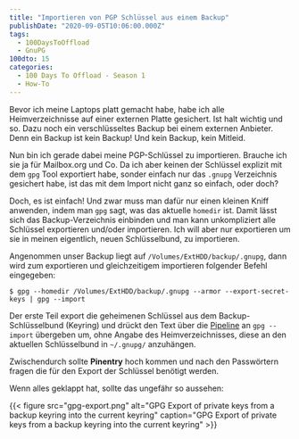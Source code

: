 ```yaml
---
title: "Importieren von PGP Schlüssel aus einem Backup"
publishDate: "2020-09-05T10:06:00.000Z"
tags: 
  - 100DaysToOffload
  - GnuPG
100dto: 15
categories:
  - 100 Days To Offload - Season 1
  - How-To
---
```


Bevor ich meine Laptops platt gemacht habe, habe ich alle Heimverzeichnisse auf einer externen Platte gesichert. Ist halt wichtig und so. Dazu noch ein verschlüsseltes Backup bei einem externen Anbieter. Denn ein Backup ist kein Backup! Und kein Backup, kein Mitleid. 

<!--more-->

Nun bin ich gerade dabei meine PGP-Schlüssel zu importieren. Brauche ich sie ja für Mailbox.org und Co. Da ich aber keinen der Schlüssel explizit mit dem `gpg` Tool exportiert habe, sonder einfach nur das `.gnupg` Verzeichnis gesichert habe, ist das mit dem Import nicht ganz so einfach, oder doch?

Doch, es ist einfach! Und zwar muss man dafür nur einen kleinen Kniff anwenden, indem man `gpg` sagt, was das aktuelle `homedir` ist. Damit lässt sich das Backup-Verzeichnis einbinden und man kann unkompliziert alle Schlüssel exportieren und/oder importieren. Ich will aber nur exportieren um sie in meinen eigentlich, neuen Schlüsselbund, zu importieren.

Angenommen unser Backup liegt auf `/Volumes/ExtHDD/backup/.gnupg`, dann wird zum exportieren und gleichzeitigem importieren folgender Befehl eingegeben:

    $ gpg --homedir /Volumes/ExtHDD/backup/.gnupg --armor --export-secret-keys | gpg --import
    

Der erste Teil export die geheimenen Schlüssel aus dem Backup-Schlüsselbund (Keyring) und drückt den Text über die [Pipeline](https://de.wikipedia.org/wiki/Pipeline_(Unix)) an `gpg --import` übergeben um, ohne Angabe des Heimverzeichnisses, diese an den aktuellen Schlüsselbund in `~/.gnupg/` anzuhängen.

Zwischendurch sollte **Pinentry** hoch kommen und nach den Passwörtern fragen die für den Export der Schlüssel benötigt werden.

Wenn alles geklappt hat, sollte das ungefähr so aussehen:

{{< figure src="gpg-export.png" alt="GPG Export of private keys from a backup keyring into the current keyring" caption="GPG Export of private keys from a backup keyring into the current keyring" >}}
